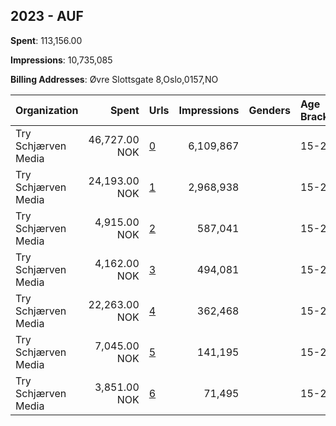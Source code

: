 ## 2023 - AUF 
**Spent**: 113,156.00

**Impressions**: 10,735,085

**Billing Addresses**: Øvre Slottsgate 8,Oslo,0157,NO

|Organization|Spent|Urls|Impressions|Genders|Age Brackets|Country Codes|
|:---|---:|:---|---:|:---|:---|:---|
|Try Schjærven Media|46,727.00 NOK|[0](https://www.snap.com/political-ads/asset/765538d1e0bb8de9fdedc0c4bcae60e608beb1e22debdd1bda7427ddd9d9b43e?mediaType=mp4)|6,109,867||15-25|norway|
|Try Schjærven Media|24,193.00 NOK|[1](https://www.snap.com/political-ads/asset/2a1e1fabf3a6027acd578b308757b05912a999fdd20170a2ea5c0cc28a848a0b?mediaType=mp4)|2,968,938||15-25|norway|
|Try Schjærven Media|4,915.00 NOK|[2](https://www.snap.com/political-ads/asset/d4e62b0d453e76cf0b6cadfb41ed2c6fd61b0624f64cf14bbdc0068539628c5c?mediaType=mp4)|587,041||15-25|norway|
|Try Schjærven Media|4,162.00 NOK|[3](https://www.snap.com/political-ads/asset/f0643581c0009ad9b627c62ca16a76b07eaacbaaf4eaecf17af084e4d5d424ff?mediaType=mp4)|494,081||15-25|norway|
|Try Schjærven Media|22,263.00 NOK|[4](https://www.snap.com/political-ads/asset/cbdcaec03b0fac6830823721d3a24d3ca3eeac484929fe8c6b3b8cb3c989f380?mediaType=mp4)|362,468||15-25|norway|
|Try Schjærven Media|7,045.00 NOK|[5](https://www.snap.com/political-ads/asset/f0643581c0009ad9b627c62ca16a76b07eaacbaaf4eaecf17af084e4d5d424ff?mediaType=mp4)|141,195||15-25|norway|
|Try Schjærven Media|3,851.00 NOK|[6](https://www.snap.com/political-ads/asset/3679aa0316fc1a1ba244bbb957888367b4f3b8d981f0b0bfeb0abcf35895ac0e?mediaType=mp4)|71,495||15-25|norway|
